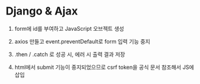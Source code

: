 # Django & Ajax

1. form에 id를 부여하고 JavaScript 오브젝트 생성

2. axios 만들고 event.preventDefault로 form 입력 기능 중지

3. .then / .catch 로 성공 시, 에러 시 출력 결과 저장 

4. html에서 submit 기능이 중지되었으므로 csrf token을 공식 문서 참조해서 JS에 삽입

